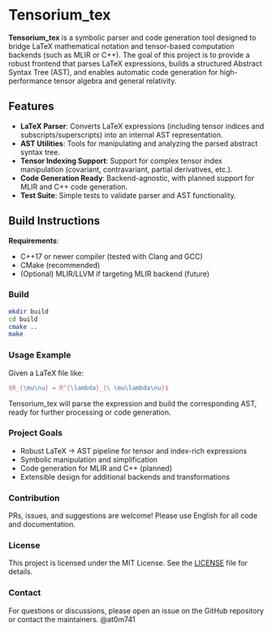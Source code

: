 
# Tensorium_tex

**Tensorium_tex** is a symbolic parser and code generation tool designed to bridge LaTeX mathematical notation and tensor-based computation backends (such as MLIR or C++). The goal of this project is to provide a robust frontend that parses LaTeX expressions, builds a structured Abstract Syntax Tree (AST), and enables automatic code generation for high-performance tensor algebra and general relativity.

## Features

- **LaTeX Parser**: Converts LaTeX expressions (including tensor indices and subscripts/superscripts) into an internal AST representation.
- **AST Utilities**: Tools for manipulating and analyzing the parsed abstract syntax tree.
- **Tensor Indexing Support**: Support for complex tensor index manipulation (covariant, contravariant, partial derivatives, etc.).
- **Code Generation Ready**: Backend-agnostic, with planned support for MLIR and C++ code generation.
- **Test Suite**: Simple tests to validate parser and AST functionality.

## Build Instructions

**Requirements**:
- C++17 or newer compiler (tested with Clang and GCC)
- CMake (recommended)
- (Optional) MLIR/LLVM if targeting MLIR backend (future)

### Build

```sh
mkdir build
cd build
cmake ..
make
```
### Usage Example

Given a LaTeX file like:
```latex
$R_{\mu\nu} = R^{\lambda}_{\ \mu\lambda\nu}$
```
Tensorium_tex will parse the expression and build the corresponding AST, ready for further processing or code generation.

### Project Goals

- Robust LaTeX → AST pipeline for tensor and index-rich expressions
- Symbolic manipulation and simplification
- Code generation for MLIR and C++ (planned)
- Extensible design for additional backends and transformations

### Contribution

PRs, issues, and suggestions are welcome!
Please use English for all code and documentation.

### License
This project is licensed under the MIT License. See the [LICENSE](LICENSE) file for details.

### Contact
For questions or discussions, please open an issue on the GitHub repository or contact the maintainers.
@at0m741
